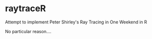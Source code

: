 # raytraceR
Attempt to implement Peter Shirley's Ray Tracing in One Weekend in R

No particular reason....
